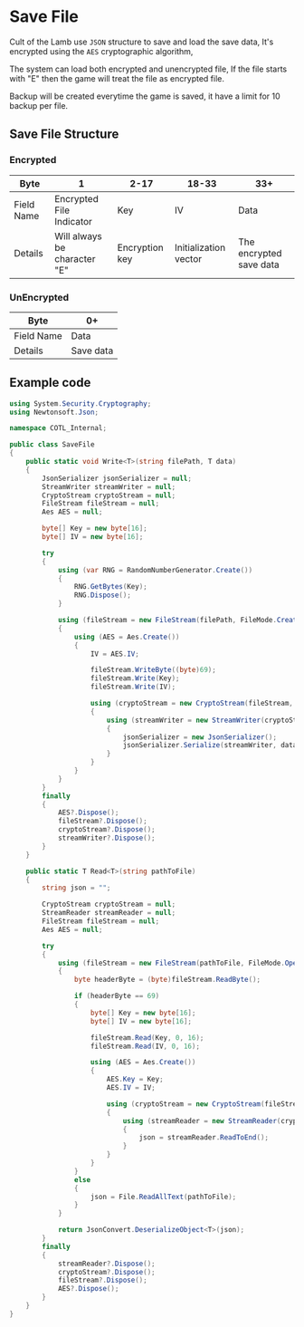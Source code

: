 # Save File

Cult of the Lamb use `JSON` structure to save and load the save data,
It's encrypted using the `AES` cryptographic algorithm,

The system can load both encrypted and unencrypted file,
If the file starts with "E" then the game will treat the file as encrypted file.

Backup will be created everytime the game is saved, it have a limit for 10 backup per file.

## Save File Structure

### Encrypted

| Byte       | 1                            | 2-17           | 18-33                 | 33+                     |
|------------|------------------------------|----------------|-----------------------|-------------------------|
| Field Name | Encrypted File Indicator     | Key            | IV                    | Data                    |
| Details    | Will always be character "E" | Encryption key | Initialization vector | The encrypted save data |

### UnEncrypted

| Byte       | 0+        |
|------------|-----------|
| Field Name | Data      |
| Details    | Save data |

## Example code

```csharp
using System.Security.Cryptography;
using Newtonsoft.Json;

namespace COTL_Internal;

public class SaveFile
{
    public static void Write<T>(string filePath, T data)
    {
        JsonSerializer jsonSerializer = null;
        StreamWriter streamWriter = null;
        CryptoStream cryptoStream = null;
        FileStream fileStream = null;
        Aes AES = null;

        byte[] Key = new byte[16];
        byte[] IV = new byte[16];

        try
        {
            using (var RNG = RandomNumberGenerator.Create())
            {
                RNG.GetBytes(Key);
                RNG.Dispose();
            }

            using (fileStream = new FileStream(filePath, FileMode.Create, FileAccess.Write))
            {
                using (AES = Aes.Create())
                {
                    IV = AES.IV;

                    fileStream.WriteByte((byte)69);
                    fileStream.Write(Key);
                    fileStream.Write(IV);

                    using (cryptoStream = new CryptoStream(fileStream, AES.CreateEncryptor(Key, IV), CryptoStreamMode.Write))
                    {
                        using (streamWriter = new StreamWriter(cryptoStream))
                        {
                            jsonSerializer = new JsonSerializer();
                            jsonSerializer.Serialize(streamWriter, data);
                        }
                    }
                }
            }
        }
        finally
        {
            AES?.Dispose();
            fileStream?.Dispose();
            cryptoStream?.Dispose();
            streamWriter?.Dispose();
        }
    }

    public static T Read<T>(string pathToFile)
    {
        string json = "";

        CryptoStream cryptoStream = null;
        StreamReader streamReader = null;
        FileStream fileStream = null;
        Aes AES = null;

        try
        {
            using (fileStream = new FileStream(pathToFile, FileMode.Open, FileAccess.Read))
            {
                byte headerByte = (byte)fileStream.ReadByte();

                if (headerByte == 69)
                {
                    byte[] Key = new byte[16];
                    byte[] IV = new byte[16];

                    fileStream.Read(Key, 0, 16);
                    fileStream.Read(IV, 0, 16);

                    using (AES = Aes.Create())
                    {
                        AES.Key = Key;
                        AES.IV = IV;

                        using (cryptoStream = new CryptoStream(fileStream, AES.CreateDecryptor(), CryptoStreamMode.Read))
                        {
                            using (streamReader = new StreamReader(cryptoStream))
                            {
                                json = streamReader.ReadToEnd();
                            }
                        }
                    }
                }
                else
                {
                    json = File.ReadAllText(pathToFile);
                }
            }

            return JsonConvert.DeserializeObject<T>(json);
        }
        finally
        {
            streamReader?.Dispose();
            cryptoStream?.Dispose();
            fileStream?.Dispose();
            AES?.Dispose();
        }
    }
}
```
